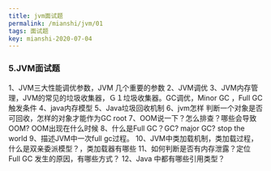 ```yaml
---
title: jvm面试题
permalink: /mianshi/jvm/01
tags: 面试题
key: mianshi-2020-07-04
---
```




### 5.JVM面试题

1、JVM三大性能调优参数，JVM 几个重要的参数
2、JVM调优
3、JVM内存管理，JVM的常见的垃圾收集器，Ｇ１垃圾收集器。GC调优，Minor GC ，Full GC 触发条件
4、java内存模型
5、Java垃圾回收机制
6、jvm怎样 判断一个对象是否可回收，怎样的对象才能作为GC root
7、OOM说一下？怎么排查？哪些会导致OOM? OOM出现在什么时候
8、什么是Full GC？GC? major GC? stop the world
9、描述JVM中一次full gc过程。
10、JVM中类加载机制，类加载过程，什么是双亲委派模型？，类加载器有哪些
11、如何判断是否有内存泄露？定位 Full GC 发生的原因，有哪些方式？
12、Java 中都有哪些引用类型？